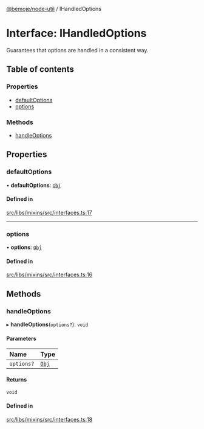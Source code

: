 [@bemoje/node-util](/docs/index.md) / IHandledOptions

# Interface: IHandledOptions

Guarantees that options are handled in a consistent way.

## Table of contents

### Properties

- [defaultOptions](/docs/interfaces/IHandledOptions.md#defaultoptions)
- [options](/docs/interfaces/IHandledOptions.md#options)

### Methods

- [handleOptions](/docs/interfaces/IHandledOptions.md#handleoptions)

## Properties

### defaultOptions

• **defaultOptions**: [`Obj`](/docs/index.md#obj)

#### Defined in

[src/libs/mixins/src/interfaces.ts:17](https://github.com/bemoje/bemoje-node-util/blob/ee11909/src/libs/mixins/src/interfaces.ts#L17)

___

### options

• **options**: [`Obj`](/docs/index.md#obj)

#### Defined in

[src/libs/mixins/src/interfaces.ts:16](https://github.com/bemoje/bemoje-node-util/blob/ee11909/src/libs/mixins/src/interfaces.ts#L16)

## Methods

### handleOptions

▸ **handleOptions**(`options?`): `void`

#### Parameters

| Name | Type |
| :------ | :------ |
| `options?` | [`Obj`](/docs/index.md#obj) |

#### Returns

`void`

#### Defined in

[src/libs/mixins/src/interfaces.ts:18](https://github.com/bemoje/bemoje-node-util/blob/ee11909/src/libs/mixins/src/interfaces.ts#L18)
